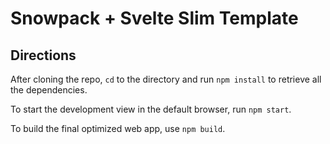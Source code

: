 # Snowpack + Svelte Slim Template

## Directions

After cloning the repo, `cd` to the directory and run `npm install` to retrieve all the dependencies.

To start the development view in the default browser, run `npm start`.

To build the final optimized web app, use `npm build`.
